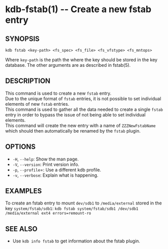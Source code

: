 kdb-fstab(1) -- Create a new fstab entry
========================================

## SYNOPSIS

`kdb fstab <key-path> <fs_spec> <fs_file> <fs_vfstype> <fs_mntops>`

Where `key-path` is the path the where the key should be stored in the key database.
The other arguments are as described in fstab(5).


## DESCRIPTION

This command is used to create a new `fstab` entry.  
Due to the unique format of `fstab` entries, it is not possible to set individual elements of new `fstab` entries.  
This command is used to gather all the data needed to create a single `fstab` entry in order to bypass the issue of not being able to set individual elements.  
This command will create the new entry with a name of `ZZZNewFstabName` which should then automatically be renamed by the `fstab` plugin.  


## OPTIONS

- `-H`, `--help`:
  Show the man page.
- `-V`, `--version`:
  Print version info.
- `-p`, `--profile`=<profile>:
  Use a different kdb profile.
- `-v`, `--verbose`:
  Explain what is happening.


## EXAMPLES

To create an fstab entry to mount `dev/sdb1` to `/media/external` stored in the key `system/fstab/sdb1`:
`kdb fstab system/fstab/sdb1 /dev/sdb1 /media/external ext4 errors=remount-ro`


## SEE ALSO

- Use `kdb info fstab` to get information about the fstab plugin.

